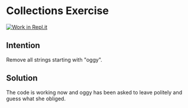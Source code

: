 # Collections Exercise

[![Work in Repl.it](https://classroom.github.com/assets/work-in-replit-14baed9a392b3a25080506f3b7b6d57f295ec2978f6f33ec97e36a161684cbe9.svg)](https://classroom.github.com/online_ide?assignment_repo_id=2970933&assignment_repo_type=AssignmentRepo)

## Intention

Remove all strings starting with "oggy".

## Solution

The code is working now and oggy has been asked to leave politely 
and guess what she obliged.

